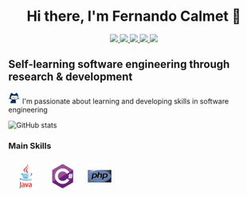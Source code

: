 <h1 align="center">Hi there, I'm Fernando Calmet 👋</h1>

<p align="center"> 
 <a href="https://ko-fi.com/fernandocalmet" alt="fernando's kofi">
   <img src="https://img.shields.io/badge/-@fernandocalmet-%231DA1F2?style=flat-square&logo=twitter&logoColor=ff5f5f" />
 </a>
 <a href="https://github.com/fernandocalmet" alt="fernando's github">
   <img src="https://img.shields.io/badge/-@fernandocalmet-%23181717?style=flat-square&logo=github" />
 </a>
 <a href="https://www.linkedin.com/in/fernandocalmet" alt="fernando's linkedin">
   <img src="https://img.shields.io/badge/-fernandocalmet-blue?style=flat-square&logo=Linkedin&logoColor=white&link=https://www.linkedin.com/in/fernandocalmet" />
 </a>
 <a href="https://khanakat.com" alt="fernando's blog">
   <img src="https://img.shields.io/badge/khanakat.com-brightgreen?style=flat-square" />
 </a>
 <a>
   <img src="https://komarev.com/ghpvc/?username=fernandocalmet&color=ff69b4&style=flat-square" />
 </a>
</p>

## Self-learning software engineering through research & development

<img src="https://raw.githubusercontent.com/FernandoCalmet/fernandocalmet/master/img/pixel-mona-heart.gif" width="24" height="24" href="https://github.com/fernandocalmet"> I'm passionate about learning and developing skills in software engineering

![GitHub stats](https://github-readme-stats.vercel.app/api?username=fernandocalmet&show_icons=true&hide=prs,issues&theme=tokyonight)

### Main Skills

<div align="left">
  <img style="margin: 10px" src="https://raw.githubusercontent.com/FernandoCalmet/fernandocalmet/master/svg/java-original-wordmark.svg" alt="Java" height="50" />
  <img style="margin: 10px" src="https://raw.githubusercontent.com/FernandoCalmet/fernandocalmet/master/svg/csharp-original.svg" alt="CSharp" height="50" />
  <img style="margin: 10px" src="https://raw.githubusercontent.com/FernandoCalmet/fernandocalmet/master/svg/php-original.svg" alt="PHP" height="50" />
</div>
